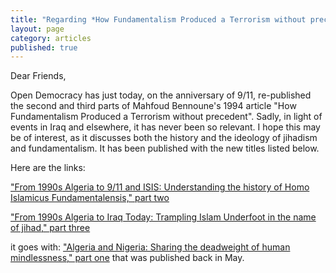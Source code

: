 ```yaml
---
title: "Regarding *How Fundamentalism Produced a Terrorism without precedent*"
layout: page
category: articles
published: true
---
```


Dear Friends,

Open Democracy has just today, on the anniversary of 9/11, re-published the second and third parts of Mahfoud Bennoune's 1994 article "How Fundamentalism Produced a Terrorism without precedent".  Sadly, in light of events in Iraq and elsewhere, it has never been so relevant.  I hope this may be of interest, as it discusses both the history and the ideology of jihadism and fundamentalism.  It has been published with the new titles listed below.

Here are the links:

["From 1990s Algeria to 9/11 and ISIS: Understanding the history of Homo Islamicus Fundamentalensis," part two](https://www.opendemocracy.net/5050/mahfoud-bennoune-karima-bennoune/from-1990s-algeria-to-911-and-isis-understanding-history-of-ho)

["From 1990s Algeria to Iraq Today: Trampling Islam Underfoot in the name of jihad," part three](https://www.opendemocracy.net/5050/mahfoud-bennoune-karima-bennoune/from-1990s-algeria-to-iraq-today-trampling-islam-underfoot-in-)

it goes with:
["Algeria and Nigeria: Sharing the deadweight of human mindlessness," part one](https://www.opendemocracy.net/5050/mahfoud-bennoune/algeria-and-nigeria-sharing-deadweight-of-human-mindlessness) that was published back in May.